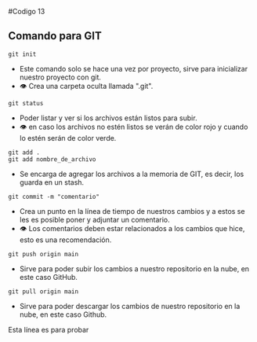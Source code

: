 #Codigo 13

## Comando para GIT
```
git init
```
- Este comando solo se hace una vez por proyecto, sirve para inicializar nuestro proyecto con git.
- :eye: Crea una carpeta oculta llamada ".git".

```
git status
```
- Poder listar y ver si los archivos están listos para subir.
- :eye: en caso los archivos no estén listos se verán de color rojo y cuando lo estén serán de color verde.

```
git add .
git add nombre_de_archivo
```
- Se encarga de agregar los archivos a la memoria de GIT, es decir, los guarda en un stash.

```
git commit -m "comentario"
```
- Crea un punto en la línea de tiempo de nuestros cambios y a estos se les es posible poner y adjuntar un comentario.
- :eye: Los comentarios deben estar relacionados a los cambios que hice, esto es una recomendación.

```
git push origin main
```
- Sirve para poder subir los cambios a nuestro repositorio en la nube, en este caso GitHub.

```
git pull origin main
```
- Sirve para poder descargar los cambios de nuestro repositorio en la nube, en este caso Github.

Esta línea es para probar

